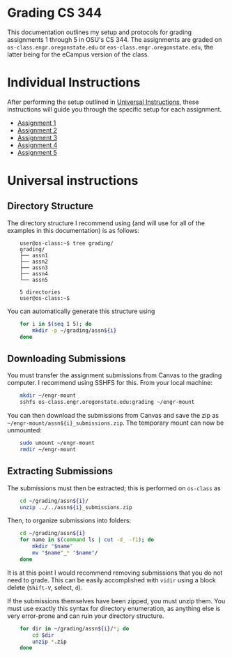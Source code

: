 # Grading CS 344
This documentation outlines my setup and protocols for grading assignments 1 through 5 in OSU's CS 344.
The assignments are graded on `os-class.engr.oregonstate.edu` or `eos-class.engr.oregonstate.edu`, the latter being for the eCampus version of the class.

# Individual Instructions
After performing the setup outlined in [Universal Instructions](#universal-instructions), these instructions will guide you through the specific setup for each assignment.

* [Assignment 1](assn1/README.md)
* [Assignment 2](assn2/README.md)
* [Assignment 3](assn3/README.md)
* [Assignment 4](assn4/README.md)
* [Assignment 5](assn5/README.md)

# Universal instructions
## Directory Structure
The directory structure I recommend using (and will use for all of the examples in this documentation) is as follows:

```
    user@os-class:~$ tree grading/
    grading/
    ├── assn1
    ├── assn2
    ├── assn3
    ├── assn4
    └── assn5

    5 directories
    user@os-class:~$ 
```

You can automatically generate this structure using

```sh
    for i in $(seq 1 5); do
        mkdir -p ~/grading/assn${i}
    done
```

## Downloading Submissions
You must transfer the assignment submissions from Canvas to the grading computer.
I recommend using SSHFS for this.
From your local machine:

```sh
    mkdir ~/engr-mount
    sshfs os-class.engr.oregonstate.edu:grading ~/engr-mount
```

You can then download the submissions from Canvas and save the zip as `~/engr-mount/assn${i}_submissions.zip`.
The temporary mount can now be unmounted:

```sh
    sudo umount ~/engr-mount
    rmdir ~/engr-mount
```

## Extracting Submissions
The submissions must then be extracted; this is performed on `os-class` as

```sh
    cd ~/grading/assn${i}/
    unzip ../../assn${i}_submissions.zip
```

Then, to organize submissions into folders:

```sh
    cd ~/grading/assn${i}
    for name in $(command ls | cut -d_ -f1); do
        mkdir "$name"
        mv "$name"_* "$name"/
    done
```

It is at this point I would recommend removing submissions that you do not need to grade.
This can be easily accomplished with `vidir` using a block delete (`Shift-V`, select, `d`).

If the submissions themselves have been zipped, you must unzip them.
You must use exactly this syntax for directory enumeration, as anything else is very error-prone and can ruin your directory structure.

```sh
    for dir in ~/grading/assn${i}/*; do
        cd $dir
        unzip *.zip
    done
```
